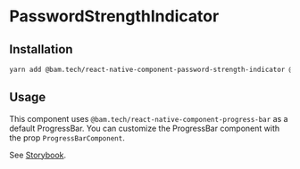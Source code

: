 # PasswordStrengthIndicator

## Installation

```bash
yarn add @bam.tech/react-native-component-password-strength-indicator @bam.tech/react-native-component-progress-bar
```

## Usage

This component uses `@bam.tech/react-native-component-progress-bar` as a default ProgressBar.
You can customize the ProgressBar component with the prop `ProgressBarComponent`.

See [Storybook](../../stories/PasswordStrengthIndicator.stories.js).
